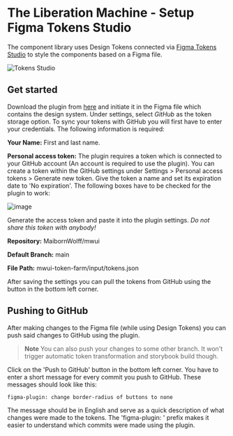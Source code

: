 # The Liberation Machine - Setup Figma Tokens Studio

The component library uses Design Tokens connected via [Figma Tokens Studio](https://docs.tokens.studio/) to style the components based on a Figma file.

![Tokens Studio](https://docs.tokens.studio/header.png)

## Get started

Download the plugin from [here](https://www.figma.com/community/plugin/843461159747178978/Figma-Tokens) and initiate it in the Figma file which contains the design system. Under settings, select _GitHub_ as the token storage option. To sync your tokens with GitHub you will first have to enter your credentials. The following information is required:

**Your Name:** First and last name.

**Personal access token:** The plugin requires a token which is connected to your GitHub account (An account is required to use the plugin). You can create a token within the GitHub settings under Settings > Personal access tokens > Generate new token. Give the token a name and set its expiration date to 'No expiration'. The following boxes have to be checked for the plugin to work:

![image](https://user-images.githubusercontent.com/85286401/185928119-59c2ce2b-cc80-44a0-b629-70c38c184600.png)

Generate the access token and paste it into the plugin settings. _Do not share this token with anybody!_


**Repository:** MaibornWolff/mwui

**Default Branch:** main

**File Path:** mwui-token-farm/input/tokens.json

After saving the settings you can pull the tokens from GitHub using the button in the bottom left corner.

## Pushing to GitHub

After making changes to the Figma file (while using Design Tokens) you can push said changes to GitHub using the plugin.

> **Note**
> You can also push your changes to some other branch. It won't trigger automatic token transformation and storybook build though.

Click on the 'Push to GitHub' button in the bottom left corner. You have to enter a short message for every commit you push to GitHub. These messages should look like this:

```
figma-plugin: change border-radius of buttons to none
```

The message should be in English and serve as a quick description of what changes were made to the tokens. The 'figma-plugin: ' prefix makes it easier to understand which commits were made using the plugin.
